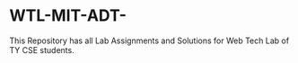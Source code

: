 # WTL-MIT-ADT-
This Repository has all Lab Assignments and Solutions for Web Tech Lab of TY CSE students.
